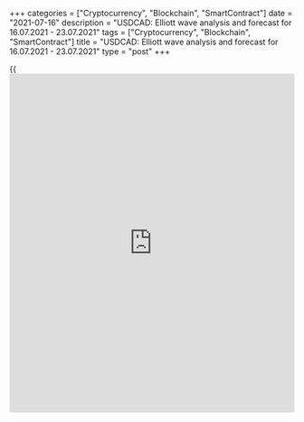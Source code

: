 +++
categories = ["Cryptocurrency", "Blockchain", "SmartContract"]
date = "2021-07-16"
description = "USDCAD: Elliott wave analysis and forecast for 16.07.2021 - 23.07.2021"
tags = ["Cryptocurrency", "Blockchain", "SmartContract"]
title = "USDCAD: Elliott wave analysis and forecast for 16.07.2021 - 23.07.2021"
type = "post"
+++

{{<iframe id="large-banner" src="https://www.bounty.group/#slide=17.0" width="100%" height="600" scrolling="no" style="border: 0px solid rgb(216, 221, 230); border-radius: 3px;">}}

2021-07-16

2021-07-16

USDCAD: Elliott wave analysis and forecast for 16.07.2021 –
23.07.2021Alex Geuta

 **Main scenario:** consider short positions below the level of 1.2880
with a target of 1.2000 – 1.1850 once correction is completed.

 **Alternative scenario:** breakout and consolidation above the level of
1.2880 will allow the pair to continue rising to the levels of 1.3413 –
1.3722.

 **Analysis:** Wave (С) of 4 of larger degree continues developing on
the [daily](https://www.fintecher.org/2020/03/03/forex-trading-daily-strategy/) time frame, with the third wave 3 of (C) formed inside.
Presumably, an ascending correction is nearing completion as wave 4 of
(С) on the H4 time frame, with wave c of 4 forming inside. Apparently,
wave (v) of c is nearing completion on the H1 time frame. If this
assumption is correct, the pair will continue to fall to 1.2000 – 1.1850
once wave c of 4 is completed. The level of 1.2880 is critical in this
scenario as a breakout will enable the pair to continue rising to the
levels of 1.3413 – 1.3722.

* * *

* * *

## Price chart of USDCAD in real time mode

The content of this article reflects the author’s opinion and does not
necessarily reflect the official position of LiteForex. The material
published on this page is provided for informational purposes only and
should not be considered as the provision of investment advice for the
purposes of Directive 2004/39/EC.

Rate this article:

{{value}}

( {{count}} {{title}} )